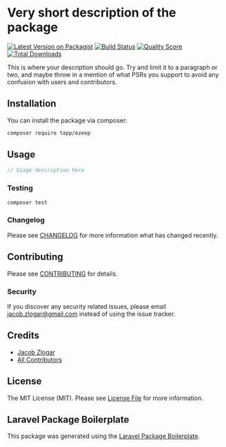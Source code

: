 # Very short description of the package

[![Latest Version on Packagist](https://img.shields.io/packagist/v/tapp/ezeep.svg?style=flat-square)](https://packagist.org/packages/tapp/ezeep)
[![Build Status](https://img.shields.io/travis/tapp/ezeep/master.svg?style=flat-square)](https://travis-ci.org/tapp/ezeep)
[![Quality Score](https://img.shields.io/scrutinizer/g/tapp/ezeep.svg?style=flat-square)](https://scrutinizer-ci.com/g/tapp/ezeep)
[![Total Downloads](https://img.shields.io/packagist/dt/tapp/ezeep.svg?style=flat-square)](https://packagist.org/packages/tapp/ezeep)

This is where your description should go. Try and limit it to a paragraph or two, and maybe throw in a mention of what PSRs you support to avoid any confusion with users and contributors.

## Installation

You can install the package via composer:

```bash
composer require tapp/ezeep
```

## Usage

``` php
// Usage description here
```

### Testing

``` bash
composer test
```

### Changelog

Please see [CHANGELOG](CHANGELOG.md) for more information what has changed recently.

## Contributing

Please see [CONTRIBUTING](CONTRIBUTING.md) for details.

### Security

If you discover any security related issues, please email jacob.zlogar@gmail.com instead of using the issue tracker.

## Credits

- [Jacob Zlogar](https://github.com/tapp)
- [All Contributors](../../contributors)

## License

The MIT License (MIT). Please see [License File](LICENSE.md) for more information.

## Laravel Package Boilerplate

This package was generated using the [Laravel Package Boilerplate](https://laravelpackageboilerplate.com).
